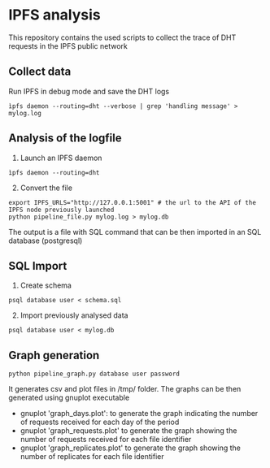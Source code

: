 # IPFS analysis

This repository contains the used scripts to collect the trace of DHT requests in the IPFS public network

## Collect data

Run IPFS in debug mode and save the DHT logs

```
ìpfs daemon --routing=dht --verbose | grep 'handling message' > mylog.log 
```


## Analysis of the logfile


1. Launch an IPFS daemon
```
ìpfs daemon --routing=dht
```

2. Convert the file
```
export IPFS_URLS="http://127.0.0.1:5001" # the url to the API of the IPFS node previously launched
python pipeline_file.py mylog.log > mylog.db
```

The output is a file with SQL command that can be then imported in an SQL database (postgresql)

## SQL Import

1. Create schema



```
psql database user < schema.sql
```

2. Import previously analysed data
```
psql database user < mylog.db
```

## Graph generation

```
python pipeline_graph.py database user password
```

It generates csv and plot files in /tmp/ folder. The graphs can be then generated using gnuplot executable

 - gnuplot 'graph_days.plot': to generate the graph indicating the number of requests received for each day of the period
 - gnuplot 'graph_requests.plot' to generate the graph showing the number of requests received for each file identifier
 - gnuplot 'graph_replicates.plot' to generate the graph showing the number of replicates for each file identifier


